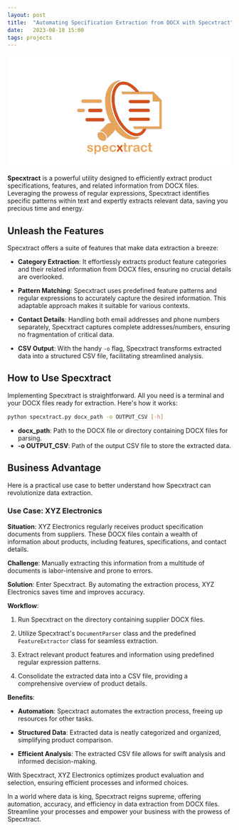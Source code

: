 ```yaml
---
layout: post
title:  "Automating Specification Extraction from DOCX with Specxtract"
date:   2023-08-18 15:00
tags: projects
---
```


![specxtract_logo](https://github.com/psibir/specxtract/blob/main/specxtract_logo.png?raw=true)

**Specxtract** is a powerful utility designed to efficiently extract product specifications, features, and related information from DOCX files. Leveraging the prowess of regular expressions, Specxtract identifies specific patterns within text and expertly extracts relevant data, saving you precious time and energy.

## Unleash the Features

Specxtract offers a suite of features that make data extraction a breeze:

- **Category Extraction**: It effortlessly extracts product feature categories and their related information from DOCX files, ensuring no crucial details are overlooked.

- **Pattern Matching**: Specxtract uses predefined feature patterns and regular expressions to accurately capture the desired information. This adaptable approach makes it suitable for various contexts.

- **Contact Details**: Handling both email addresses and phone numbers separately, Specxtract captures complete addresses/numbers, ensuring no fragmentation of critical data.

- **CSV Output**: With the handy `-o` flag, Specxtract transforms extracted data into a structured CSV file, facilitating streamlined analysis.

## How to Use Specxtract

Implementing Specxtract is straightforward. All you need is a terminal and your DOCX files ready for extraction. Here's how it works:

```bash
python specxtract.py docx_path -o OUTPUT_CSV [-h]
```

- **docx_path**: Path to the DOCX file or directory containing DOCX files for parsing.
- **-o OUTPUT_CSV**: Path of the output CSV file to store the extracted data.

## Business Advantage

Here is a practical use case to better understand how Specxtract can revolutionize data extraction.

### Use Case: XYZ Electronics

**Situation**: XYZ Electronics regularly receives product specification documents from suppliers. These DOCX files contain a wealth of information about products, including features, specifications, and contact details.

**Challenge**: Manually extracting this information from a multitude of documents is labor-intensive and prone to errors.

**Solution**: Enter Specxtract. By automating the extraction process, XYZ Electronics saves time and improves accuracy.

**Workflow**:

1. Run Specxtract on the directory containing supplier DOCX files.

2. Utilize Specxtract's `DocumentParser` class and the predefined `FeatureExtractor` class for seamless extraction.

3. Extract relevant product features and information using predefined regular expression patterns.

4. Consolidate the extracted data into a CSV file, providing a comprehensive overview of product details.

**Benefits**:

- **Automation**: Specxtract automates the extraction process, freeing up resources for other tasks.

- **Structured Data**: Extracted data is neatly categorized and organized, simplifying product comparison.

- **Efficient Analysis**: The extracted CSV file allows for swift analysis and informed decision-making.

With Specxtract, XYZ Electronics optimizes product evaluation and selection, ensuring efficient processes and informed choices.

In a world where data is king, Specxtract reigns supreme, offering automation, accuracy, and efficiency in data extraction from DOCX files. Streamline your processes and empower your business with the prowess of Specxtract.
